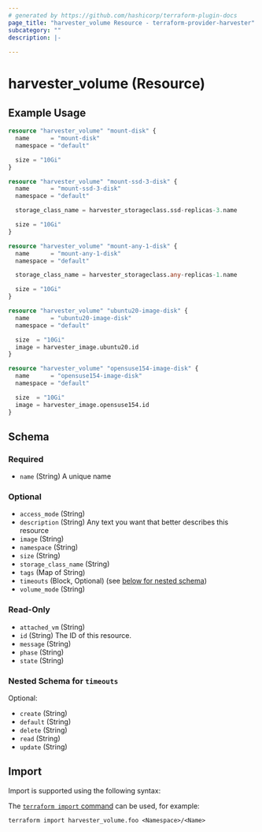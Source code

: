 ```yaml
---
# generated by https://github.com/hashicorp/terraform-plugin-docs
page_title: "harvester_volume Resource - terraform-provider-harvester"
subcategory: ""
description: |-
  
---
```


# harvester_volume (Resource)



## Example Usage

```terraform
resource "harvester_volume" "mount-disk" {
  name      = "mount-disk"
  namespace = "default"

  size = "10Gi"
}

resource "harvester_volume" "mount-ssd-3-disk" {
  name      = "mount-ssd-3-disk"
  namespace = "default"

  storage_class_name = harvester_storageclass.ssd-replicas-3.name

  size = "10Gi"
}

resource "harvester_volume" "mount-any-1-disk" {
  name      = "mount-any-1-disk"
  namespace = "default"

  storage_class_name = harvester_storageclass.any-replicas-1.name

  size = "10Gi"
}

resource "harvester_volume" "ubuntu20-image-disk" {
  name      = "ubuntu20-image-disk"
  namespace = "default"

  size  = "10Gi"
  image = harvester_image.ubuntu20.id
}

resource "harvester_volume" "opensuse154-image-disk" {
  name      = "opensuse154-image-disk"
  namespace = "default"

  size  = "10Gi"
  image = harvester_image.opensuse154.id
}
```

<!-- schema generated by tfplugindocs -->
## Schema

### Required

- `name` (String) A unique name

### Optional

- `access_mode` (String)
- `description` (String) Any text you want that better describes this resource
- `image` (String)
- `namespace` (String)
- `size` (String)
- `storage_class_name` (String)
- `tags` (Map of String)
- `timeouts` (Block, Optional) (see [below for nested schema](#nestedblock--timeouts))
- `volume_mode` (String)

### Read-Only

- `attached_vm` (String)
- `id` (String) The ID of this resource.
- `message` (String)
- `phase` (String)
- `state` (String)

<a id="nestedblock--timeouts"></a>
### Nested Schema for `timeouts`

Optional:

- `create` (String)
- `default` (String)
- `delete` (String)
- `read` (String)
- `update` (String)

## Import

Import is supported using the following syntax:

The [`terraform import` command](https://developer.hashicorp.com/terraform/cli/commands/import) can be used, for example:

```shell
terraform import harvester_volume.foo <Namespace>/<Name>
```
